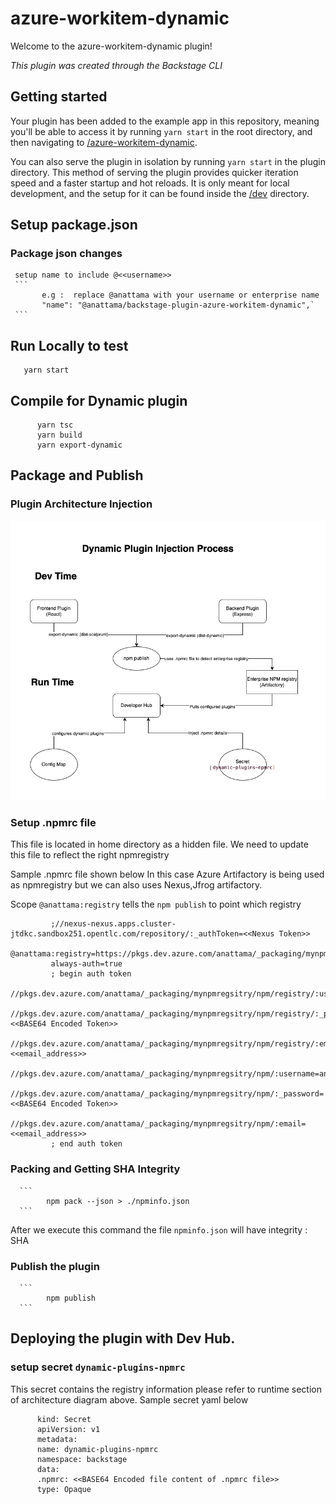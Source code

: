 # azure-workitem-dynamic

Welcome to the azure-workitem-dynamic plugin!

_This plugin was created through the Backstage CLI_

## Getting started

Your plugin has been added to the example app in this repository, meaning you'll be able to access it by running `yarn start` in the root directory, and then navigating to [/azure-workitem-dynamic](http://localhost:3000/azure-workitem-dynamic).

You can also serve the plugin in isolation by running `yarn start` in the plugin directory.
This method of serving the plugin provides quicker iteration speed and a faster startup and hot reloads.
It is only meant for local development, and the setup for it can be found inside the [/dev](./dev) directory.

## Setup package.json

   ### Package json changes 
     setup name to include @<<username>> 
     ```  
           e.g :  replace @anattama with your username or enterprise name
           "name": "@anattama/backstage-plugin-azure-workitem-dynamic",`
     ```      
## Run Locally to test

```
   yarn start
```   

## Compile for Dynamic plugin
```
      yarn tsc
      yarn build
      yarn export-dynamic
```


## Package and Publish 
  
### Plugin Architecture Injection
      
![Architecture Diagram](/docs/dynamic-plugin-injection.png)


### Setup .npmrc file
   This file is located in home directory as a hidden file. We need to update this file to reflect the right npmregistry

   Sample .npmrc file shown below In this case Azure Artifactory is being used as npmregistry but we can also uses Nexus,Jfrog artifactory.

   Scope `@anattama:registry` tells the `npm publish` to point which registry

   ```
            ;//nexus-nexus.apps.cluster-jtdkc.sandbox251.opentlc.com/repository/:_authToken=<<Nexus Token>>
            @anattama:registry=https://pkgs.dev.azure.com/anattama/_packaging/mynpmregsitry/npm/registry/
            always-auth=true
            ; begin auth token
            //pkgs.dev.azure.com/anattama/_packaging/mynpmregsitry/npm/registry/:username=anattama
            //pkgs.dev.azure.com/anattama/_packaging/mynpmregsitry/npm/registry/:_password=<<BASE64 Encoded Token>>
            //pkgs.dev.azure.com/anattama/_packaging/mynpmregsitry/npm/registry/:email=<<email_address>>
            //pkgs.dev.azure.com/anattama/_packaging/mynpmregsitry/npm/:username=anattama
            //pkgs.dev.azure.com/anattama/_packaging/mynpmregsitry/npm/:_password=<<BASE64 Encoded Token>>
            //pkgs.dev.azure.com/anattama/_packaging/mynpmregsitry/npm/:email=<<email_address>>
            ; end auth token
   ```
### Packing and  Getting SHA Integrity

      ```
            npm pack --json > ./npminfo.json 
      ``` 
After we execute this command the file `npminfo.json` will have integrity : SHA         

### Publish the plugin

      ```
            npm publish
      ```

## Deploying the plugin with Dev Hub.

### setup secret `dynamic-plugins-npmrc`

This secret contains the registry information please refer to runtime section of architecture diagram above. Sample secret yaml below

```
      kind: Secret
      apiVersion: v1
      metadata:
      name: dynamic-plugins-npmrc
      namespace: backstage
      data:
      .npmrc: <<BASE64 Encoded file content of .npmrc file>>
      type: Opaque

```

